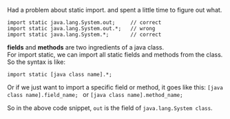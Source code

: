 Had a problem about static import. and spent a little time to figure out what. 

```
import static java.lang.System.out;     // correct
import static java.lang.System.out.*;   // wrong
import static java.lang.System.*;       // correct
```

**fields** and **methods** are two ingredients of a java class.  
For import static, we can import all static fields and methods from the class. So the syntax is like: 
```
import static [java class name].*; 
```

Or if we just want to import a specific field or method, it goes like this: 
`[java class name].field_name; ` or `[java class name].method_name;`

So in the above code snippet, `out` is the field of `java.lang.System class`. 

